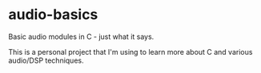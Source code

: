 audio-basics
============

Basic audio modules in C - just what it says.

This is a personal project that I'm using to learn more about C and various audio/DSP techniques. 
